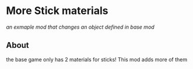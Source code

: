 # More Stick materials
_an exmaple mod that changes an object defined in base mod_

## About

the base game only has 2 materials for sticks! This mod adds more of them
